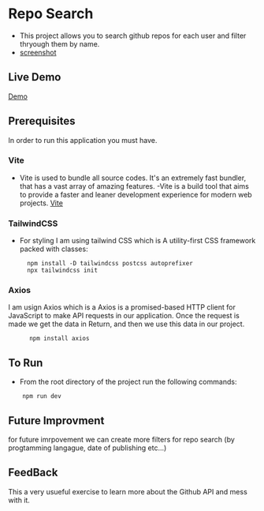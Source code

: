 # Repo Search

- This project allows you to search github repos for each user and filter thryough them by name.
- [screenshot](https://i.ibb.co/Bjf6hzv/Capture.png)

## Live Demo

[Demo](https://comforting-lolly-2e2479.netlify.app/)


## Prerequisites
In order to run this application you must have.

### Vite

- Vite is used to bundle all source codes. It's an extremely fast bundler, that has a vast array of amazing features.
-Vite is a build tool that aims to provide a faster and leaner development experience for modern web projects.
 [Vite](https://vitejs.dev/guide/)


### TailwindCSS

- For styling I am using tailwind CSS which is A utility-first CSS framework packed with classes:
    ```shell script
      npm install -D tailwindcss postcss autoprefixer
      npx tailwindcss init
    ```

### Axios

I am usign Axios which is a Axios is a promised-based HTTP client for JavaScript to make API requests in our application. Once the request is made we get the data in Return, and then we use this data in our project.
```shell script
      npm install axios
```

## To Run

* From the root directory of the project run the following commands:
```shell script
    npm run dev
```

## Future Improvment 

for future imrpovement we can create more filters for repo search (by progtamming langague, date of publishing etc...)

## FeedBack 

This a very usueful exercise to learn more about the Github API and mess with it.
